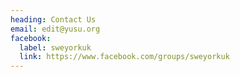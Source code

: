 ```yaml
---
heading: Contact Us
email: edit@yusu.org
facebook:
  label: sweyorkuk
  link: https://www.facebook.com/groups/sweyorkuk
---
```

